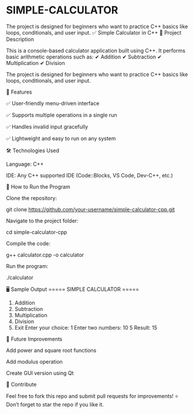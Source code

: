 # SIMPLE-CALCULATOR
The project is designed for beginners who want to practice C++ basics like loops, conditionals, and user input.
✅ Simple Calculator in C++
📌 Project Description

This is a console-based calculator application built using C++.
It performs basic arithmetic operations such as:
✔ Addition
✔ Subtraction
✔ Multiplication
✔ Division

The project is designed for beginners who want to practice C++ basics like loops, conditionals, and user input.

🔑 Features

✅ User-friendly menu-driven interface

✅ Supports multiple operations in a single run

✅ Handles invalid input gracefully

✅ Lightweight and easy to run on any system

🛠 Technologies Used

Language: C++

IDE: Any C++ supported IDE (Code::Blocks, VS Code, Dev-C++, etc.)

📂 How to Run the Program

Clone the repository:

git clone https://github.com/your-username/simple-calculator-cpp.git


Navigate to the project folder:

cd simple-calculator-cpp


Compile the code:

g++ calculator.cpp -o calculator


Run the program:

./calculator

🖥 Sample Output
===== SIMPLE CALCULATOR =====
1. Addition
2. Subtraction
3. Multiplication
4. Division
5. Exit
Enter your choice: 1
Enter two numbers: 10 5
Result: 15

🚀 Future Improvements

Add power and square root functions

Add modulus operation

Create GUI version using Qt

📌 Contribute

Feel free to fork this repo and submit pull requests for improvements!
⭐ Don’t forget to star the repo if you like it.
